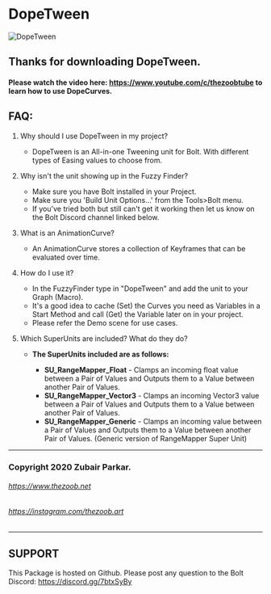 # DopeTween

![DopeTween](https://i.imgur.com/eBeg1aO.png)

## Thanks for downloading DopeTween.

#### Please watch the video here: https://www.youtube.com/c/thezoobtube to learn how to use DopeCurves.

## FAQ:

 1. Why should I use DopeTween in my project?
	- DopeTween is an All-in-one Tweening unit for Bolt. With different types of Easing values to choose from.

 2. Why isn't the unit showing up in the Fuzzy Finder?
	- Make sure you have Bolt installed in your Project.
	- Make sure you 'Build Unit Options...' from the Tools>Bolt menu.
	- If you've tried both but still can't get it working then let us know on the Bolt Discord channel linked below.

 3. What is an AnimationCurve?
	- An AnimationCurve stores a collection of Keyframes that can be evaluated over time. 

 4. How do I use it?
	- In the FuzzyFinder type in "DopeTween" and add the unit to your Graph (Macro). 
	- It's a good idea to cache (Set) the Curves you need as Variables in a Start Method and call (Get) the Variable later on in your project.
	- Please refer the Demo scene for use cases.



 5. Which SuperUnits are included? What do they do?
	- **The SuperUnits included are as follows:**

		- **SU_RangeMapper_Float** - Clamps an incoming float value between a Pair of Values and Outputs them to a Value between another Pair of Values.
		- **SU_RangeMapper_Vector3** - Clamps an incoming Vector3 value between a Pair of Values and Outputs them to a Value between another Pair of Values.
		- **SU_RangeMapper_Generic** - Clamps an incoming value between a Pair of Values and Outputs them to a Value between another Pair of Values. (Generic version of RangeMapper Super Unit)

--------------------------------------

### Copyright 2020 Zubair Parkar.
###### https://www.thezoob.net
###### https://instagram.com/thezoob.art
--------------------------------------

SUPPORT
--------------------------------------
This Package is hosted on Github.
Please post any question to the Bolt Discord:
https://discord.gg/7btxSyBy
